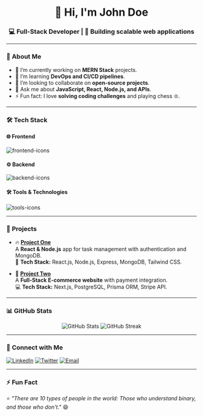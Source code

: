 <!-- Profile Header -->
<h1 align="center">👋 Hi, I'm John Doe</h1>
<h3 align="center">💻 Full-Stack Developer | 🚀 Building scalable web applications</h3>

---

### 🚀 **About Me**
- 🔭 I’m currently working on **MERN Stack** projects.
- 🌱 I’m learning **DevOps and CI/CD pipelines**.
- 👯 I’m looking to collaborate on **open-source projects**.
- 💬 Ask me about **JavaScript, React, Node.js, and APIs**.
- ⚡ Fun fact: I love **solving coding challenges** and playing chess ♔.

---

### 🛠️ **Tech Stack**

<!-- Frontend -->
#### 🌐 Frontend
<div align="left">
  <img src="https://skillicons.dev/icons?i=html,css,js,react,redux,tailwind" alt="frontend-icons" />
</div>

<!-- Backend -->
#### ⚙️ Backend
<div align="left">
  <img src="https://skillicons.dev/icons?i=nodejs,express,mongodb,mysql,postgres" alt="backend-icons" />
</div>

<!-- Tools -->
#### 🛠️ Tools & Technologies
<div align="left">
  <img src="https://skillicons.dev/icons?i=git,github,linux,docker,postman,vscode" alt="tools-icons" />
</div>

---

### 🌟 **Projects**
- 🔥 [**Project One**](https://github.com/your-username/project-one)  
  A **React & Node.js** app for task management with authentication and MongoDB.  
  🚀 **Tech Stack:** React.js, Node.js, Express, MongoDB, Tailwind CSS.

- 🚀 [**Project Two**](https://github.com/your-username/project-two)  
  A **Full-Stack E-commerce website** with payment integration.  
  💻 **Tech Stack:** Next.js, PostgreSQL, Prisma ORM, Stripe API.

---

### 📊 **GitHub Stats**
<div align="center">
  <img src="https://github-readme-stats.vercel.app/api?username=your-username&show_icons=true&theme=radical" alt="GitHub Stats" />
  <img src="https://github-readme-streak-stats.herokuapp.com/?user=your-username&theme=radical" alt="GitHub Streak" />
</div>

---

### 🤝 **Connect with Me**
<p align="left">
<a href="https://linkedin.com/in/your-linkedin" target="_blank"><img src="https://img.shields.io/badge/-LinkedIn-blue?style=flat-square&logo=Linkedin&logoColor=white" alt="LinkedIn"></a>
<a href="https://twitter.com/your-twitter" target="_blank"><img src="https://img.shields.io/badge/-Twitter-blue?style=flat-square&logo=Twitter&logoColor=white" alt="Twitter"></a>
<a href="mailto:your.email@example.com"><img src="https://img.shields.io/badge/-Email-c14438?style=flat-square&logo=Gmail&logoColor=white" alt="Email"></a>
</p>

---

### ⚡ **Fun Fact**
⭐ *"There are 10 types of people in the world: Those who understand binary, and those who don't."* 😄
